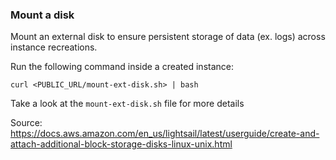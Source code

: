 ### Mount a disk

Mount an external disk to ensure persistent storage of data (ex. logs) across instance recreations. 

Run the following command inside a created instance:

```
curl <PUBLIC_URL/mount-ext-disk.sh> | bash
```

Take a look at the `mount-ext-disk.sh` file for more details

Source: https://docs.aws.amazon.com/en_us/lightsail/latest/userguide/create-and-attach-additional-block-storage-disks-linux-unix.html
